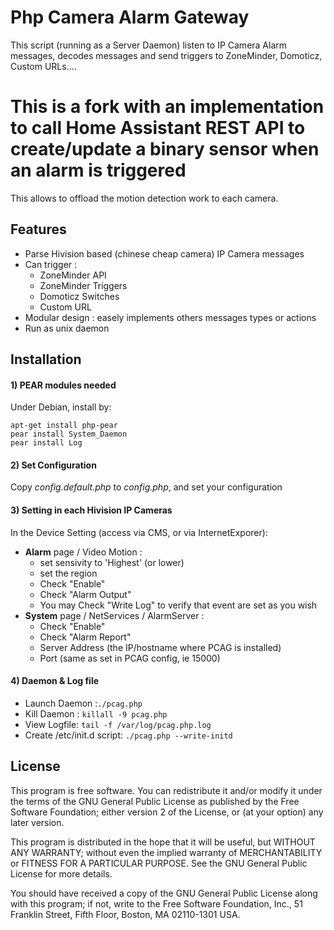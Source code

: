 # Php Camera Alarm Gateway
This script (running as a Server Daemon) listen to IP Camera Alarm messages, decodes messages and send triggers to ZoneMinder, Domoticz, Custom URLs....

# This is a fork with an implementation to call Home Assistant REST API to create/update a binary sensor when an alarm is triggered

This allows to offload the motion detection work to each camera.


## Features

- Parse Hivision based (chinese cheap camera) IP Camera messages
- Can trigger :
    - ZoneMinder API
    - ZoneMinder Triggers
    - Domoticz Switches
    - Custom URL
- Modular design : easely implements others messages types or actions
- Run as unix daemon

## Installation
#### 1) PEAR modules needed
Under Debian, install by:
```
apt-get install php-pear
pear install System_Daemon
pear install Log
```

#### 2) Set Configuration
Copy *config.default.php* to *config.php*, and set your configuration

#### 3) Setting in each Hivision IP Cameras
In the Device Setting (access via CMS, or via InternetExporer):
- **Alarm** page / Video Motion :
    - set sensivity to 'Highest' (or lower)
    - set the region
    - Check "Enable"
    - Check "Alarm Output"
    - You may Check "Write Log" to verify that event are set as you wish
- **System** page / NetServices / AlarmServer :
    - Check "Enable"
    - Check "Alarm Report"
    - Server Address (the IP/hostname where PCAG is installed)
    - Port (same as set in PCAG config, ie 15000)

#### 4) Daemon & Log file
- Launch Daemon :`./pcag.php`
- Kill Daemon : `killall -9 pcag.php`
- View Logfile: `tail -f /var/log/pcag.php.log`
- Create /etc/init.d script: `./pcag.php --write-initd`


## License

This program is free software. You can redistribute it and/or modify it under the terms of the GNU General Public License as published by the Free Software Foundation; either version 2 of the License, or (at your option) any later version.

This program is distributed in the hope that it will be useful, but WITHOUT ANY WARRANTY; without even the implied warranty of MERCHANTABILITY or FITNESS FOR A PARTICULAR PURPOSE.  See the GNU General Public License for more details.

You should have received a copy of the GNU General Public License along with this program; if not, write to the Free Software Foundation, Inc., 51 Franklin Street, Fifth Floor, Boston, MA 02110-1301 USA.
